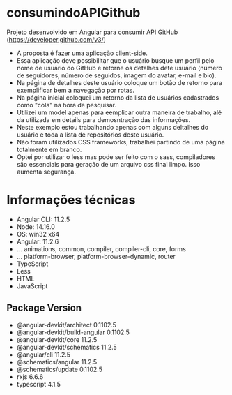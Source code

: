 # consumindoAPIGithub
Projeto desenvolvido em Angular para consumir API GitHub (https://developer.github.com/v3/)

- A proposta é fazer uma aplicação client-side.
- Essa aplicação deve possibilitar que o usuário busque um perfil pelo nome de usuário do GitHub e retorne os detalhes dete usuário (número de
seguidores, número de seguidos, imagem do avatar, e-mail e bio).
- Na página de detalhes deste usuário coloque um botão de retorno para exemplificar bem a navegação por rotas.
- Na página inicial coloquei um retorno da lista de usuários cadastrados como "cola" na hora de pesquisar.
- Utilizei um model apenas para eemplicar outra maneira de trabalho, alé da utilizada em details para demosntração das informações.
- Neste exemplo estou trabalhando apenas com alguns deltalhes do usuário e toda a lista de repositórios deste usuário.
- Não foram utilizados CSS frameworks, trabalhei partindo de uma página totalmente em branco.
- Optei por utilizar o less mas pode ser feito com o sass, compiladores são essenciais para geração de um arquivo css final limpo. Isso aumenta segurança.

# Informações técnicas
- Angular CLI: 11.2.5
- Node: 14.16.0
- OS: win32 x64
- Angular: 11.2.6
- ... animations, common, compiler, compiler-cli, core, forms
- ... platform-browser, platform-browser-dynamic, router
- TypeScript 
- Less
- HTML
- JavaScript

Package                         Version
---------------------------------------------------------
- @angular-devkit/architect       0.1102.5
- @angular-devkit/build-angular   0.1102.5
- @angular-devkit/core            11.2.5
- @angular-devkit/schematics      11.2.5
- @angular/cli                    11.2.5
- @schematics/angular             11.2.5
- @schematics/update              0.1102.5
- rxjs                            6.6.6
- typescript                      4.1.5

